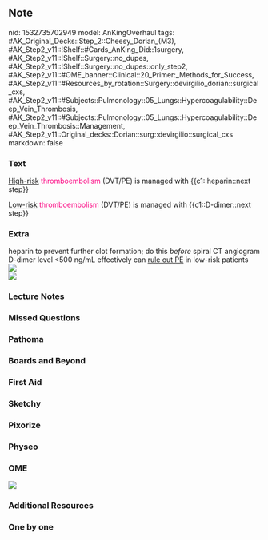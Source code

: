 ## Note
nid: 1532735702949
model: AnKingOverhaul
tags: #AK_Original_Decks::Step_2::Cheesy_Dorian_(M3), #AK_Step2_v11::!Shelf::#Cards_AnKing_Did::1surgery, #AK_Step2_v11::!Shelf::Surgery::no_dupes, #AK_Step2_v11::!Shelf::Surgery::no_dupes::only_step2, #AK_Step2_v11::#OME_banner::Clinical::20_Primer:_Methods_for_Success, #AK_Step2_v11::#Resources_by_rotation::Surgery::devirgilio_dorian::surgical_cxs, #AK_Step2_v11::#Subjects::Pulmonology::05_Lungs::Hypercoagulability::Deep_Vein_Thrombosis, #AK_Step2_v11::#Subjects::Pulmonology::05_Lungs::Hypercoagulability::Deep_Vein_Thrombosis::Management, #AK_Step2_v11::Original_decks::Dorian::surg::devirgilio::surgical_cxs
markdown: false

### Text
<u>High-risk</u> <font color="#FC0280">thromboembolism</font>
(DVT/PE) is managed with {{c1::heparin::next step}}
<div>
  <u>Low-risk</u> <font color="#FC0280">thromboembolism</font>
  (DVT/PE) is managed with {{c1::D-dimer::next step}}
</div>

### Extra
<div>
  heparin to prevent further clot formation; do this <i>before</i>
  spiral CT angiogram
</div>
<div>
  <div>
    D-dimer level <500 ng/mL effectively can <u>rule out PE</u>
    in low-risk patients
  </div>
</div>
<div><img src="paste-1781938981437441%20(1).jpg"></div>
<div><img src="paste-1776518732709889.jpg"></div>

### Lecture Notes


### Missed Questions


### Pathoma


### Boards and Beyond


### First Aid


### Sketchy


### Pixorize


### Physeo


### OME
<div class="ome-widget">
  <a href="https://onlinemeded.org/spa/surgery?ref=anki"><img src=
  "_OME_AnkiFlashcards_Topic_1.png"></a>
</div>

### Additional Resources


### One by one

